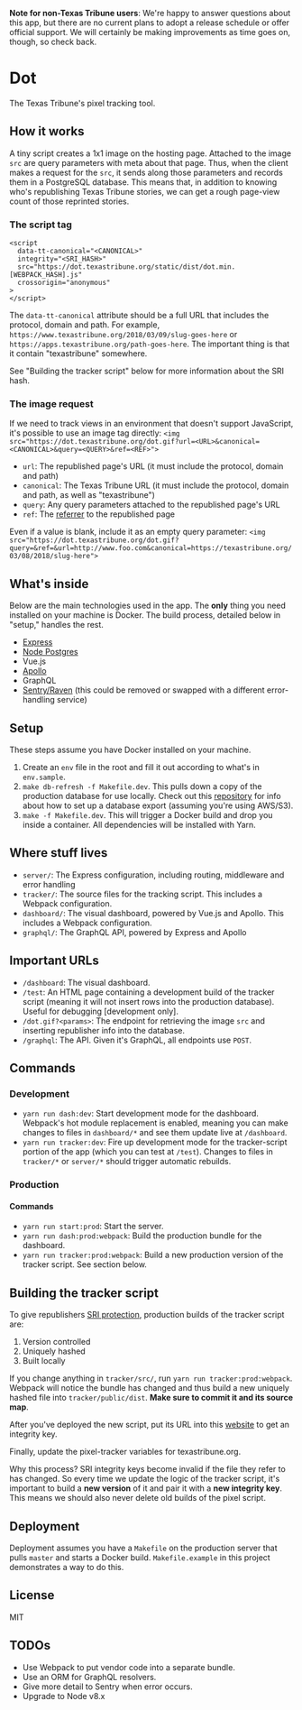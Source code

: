 **Note for non-Texas Tribune users**: We're happy to answer questions about this app, but there are no current plans to adopt a release schedule or offer official support. We will certainly be making improvements as time goes on, though, so check back.

# Dot
The Texas Tribune's pixel tracking tool.


## How it works
A tiny script creates a 1x1 image on the hosting page. Attached to the image `src` are query parameters with meta about that page. Thus, when the client makes a request for the `src`, it sends along those parameters and records them in a PostgreSQL database. This means that, in addition to knowing who's republishing Texas Tribune stories, we can get a rough page-view count of those reprinted stories.

### The script tag
```
<script
  data-tt-canonical="<CANONICAL>"
  integrity="<SRI_HASH>"
  src="https://dot.texastribune.org/static/dist/dot.min.[WEBPACK_HASH].js"
  crossorigin="anonymous"
>
</script>
```

The `data-tt-canonical` attribute should be a full URL that includes the protocol, domain and path. For example, `https://www.texastribune.org/2018/03/09/slug-goes-here` or `https://apps.texastribune.org/path-goes-here`. The important thing is that it contain "texastribune" somewhere.

See "Building the tracker script" below for more information about the SRI hash.

### The image request
If we need to track views in an environment that doesn't support JavaScript, it's possible to use an image tag directly:
`<img src="https://dot.texastribune.org/dot.gif?url=<URL>&canonical=<CANONICAL>&query=<QUERY>&ref=<REF>">`
+ `url`: The republished page's URL (it must include the protocol, domain and path)
+ `canonical`: The Texas Tribune URL (it must include the protocol, domain and path, as well as "texastribune")
+ `query`: Any query parameters attached to the republished page's URL
+ `ref`: The [referrer](https://developer.mozilla.org/en-US/docs/Web/API/Document/referrer) to the republished page

Even if a value is blank, include it as an empty query parameter:
`<img src="https://dot.texastribune.org/dot.gif?query=&ref=&url=http://www.foo.com&canonical=https://texastribune.org/03/08/2018/slug-here">`


## What's inside
Below are the main technologies used in the app. The **only** thing you need installed on your machine is Docker. The build process, detailed below in "setup," handles the rest.

+ [Express](https://expressjs.com/)
+ [Node Postgres](https://github.com/brianc/node-postgres)
+ Vue.js
+ [Apollo](https://www.apollographql.com/)
+ GraphQL
+ [Sentry/Raven](https://github.com/getsentry/raven-js) (this could be removed or swapped with a different error-handling service)


## Setup
These steps assume you have Docker installed on your machine.

1. Create an `env` file in the root and fill it out according to what's in `env.sample`.
3. `make db-refresh -f Makefile.dev`. This pulls down a copy of the production database for use locally. Check out this [repository](https://github.com/texastribune/docker-pg-tools) for info about how to set up a database export (assuming you're using AWS/S3).
4. `make -f Makefile.dev`. This will trigger a Docker build and drop you inside a container. All dependencies will be installed with Yarn.


## Where stuff lives
+ `server/`: The Express configuration, including routing, middleware and error handling
+ `tracker/`: The source files for the tracking script. This includes a Webpack configuration.
+ `dashboard/`: The visual dashboard, powered by Vue.js and Apollo. This includes a Webpack configuration.
+ `graphql/`: The GraphQL API, powered by Express and Apollo


## Important URLs
+ `/dashboard`: The visual dashboard.
+ `/test`: An HTML page containing a development build of the tracker script (meaning it will not insert rows into the production database). Useful for debugging [development only].
+ `/dot.gif?<params>`: The endpoint for retrieving the image `src` and inserting republisher info into the database.
+ `/graphql`: The API. Given it's GraphQL, all endpoints use `POST`.


## Commands

### Development
+ `yarn run dash:dev`: Start development mode for the dashboard. Webpack's hot module replacement is enabled, meaning you can make changes to files in `dashboard/*` and see them update live at `/dashboard`.
+ `yarn run tracker:dev`: Fire up development mode for the tracker-script portion of the app (which you can test at `/test`). Changes to files in `tracker/*` or `server/*` should trigger automatic rebuilds.

### Production
#### Commands
+ `yarn run start:prod`: Start the server.
+ `yarn run dash:prod:webpack`: Build the production bundle for the dashboard.
+ `yarn run tracker:prod:webpack`: Build a new production version of the tracker script. See section below.


## Building the tracker script
To give republishers [SRI protection](https://developer.mozilla.org/en-US/docs/Web/Security/Subresource_Integrity), production builds of the tracker script are:
1. Version controlled
2. Uniquely hashed
3. Built locally

If you change anything in `tracker/src/`, run `yarn run tracker:prod:webpack`. Webpack will notice the bundle has changed and thus build a new uniquely hashed file into `tracker/public/dist`. **Make sure to commit it and its source map**.

After you've deployed the new script, put its URL into this [website](https://www.srihash.org/) to get an integrity key.

Finally, update the pixel-tracker variables for texastribune.org.

Why this process? SRI integrity keys become invalid if the file they refer to has changed. So every time we update the logic of the tracker script, it's important to build a **new version** of it and pair it with a **new integrity key**. This means we should also never delete old builds of the pixel script.


## Deployment
Deployment assumes you have a `Makefile` on the production server that pulls `master` and starts a Docker build. `Makefile.example` in this project demonstrates a way to do this.


## License
MIT


## TODOs
+ Use Webpack to put vendor code into a separate bundle.
+ Use an ORM for GraphQL resolvers.
+ Give more detail to Sentry when error occurs.
+ Upgrade to Node v8.x
